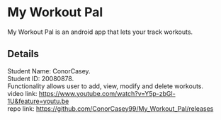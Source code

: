 # My Workout Pal

My Workout Pal is an android app that lets your track workouts.

## Details
Student Name: ConorCasey.<br>
Student ID: 20080878. <br>
Functionality allows user to add, view, modify and delete workouts.<br>
video link: https://www.youtube.com/watch?v=Y5p-zbGl-1U&feature=youtu.be<br>
repo link: https://github.com/ConorCasey99/My_Workout_Pal/releases<br>

